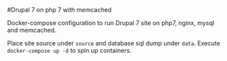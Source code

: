 #Drupal 7 on php 7 with memcached

Docker-compose configuration to run Drupal 7 site on php7, nginx, mysql and memcached.

Place site source under `source` and database sql dump under `data`. Execute `docker-compose up -d` to spin up containers.
